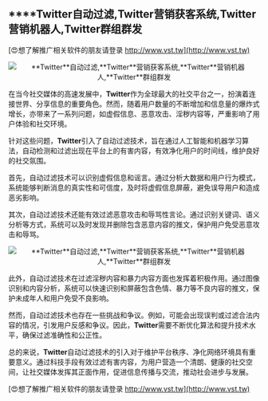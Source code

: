 ## ****Twitter**自动过滤,**Twitter**营销获客系统,**Twitter**营销机器人,**Twitter**群组群发**

[😍想了解推广相关软件的朋友请登录 http://www.vst.tw](http://www.vst.tw)

 <center><img src="https://vst.tw/MP4/tuiguang/png/4.png" alt="**Twitter**自动过滤,**Twitter**营销获客系统,**Twitter**营销机器人,**Twitter**群组群发"></center>

在当今社交媒体的高速发展中，**Twitter**作为全球最大的社交平台之一，扮演着连接世界、分享信息的重要角色。然而，随着用户数量的不断增加和信息量的爆炸式增长，亦带来了一系列问题，如虚假信息、恶意攻击、淫秽内容等，严重影响了用户体验和社交环境。

针对这些问题，**Twitter**引入了自动过滤技术，旨在通过人工智能和机器学习算法，自动检测和过滤出现在平台上的有害内容，有效净化用户的时间线，维护良好的社交氛围。

首先，自动过滤技术可以识别虚假信息和谣言。通过分析大数据和用户行为模式，系统能够判断消息的真实性和可信度，及时将虚假信息屏蔽，避免误导用户和造成恶劣影响。

其次，自动过滤技术还能有效过滤恶意攻击和辱骂性言论。通过识别关键词、语义分析等方式，系统可以及时发现并删除包含恶意内容的推文，保护用户免受恶意攻击和辱骂。

 <center><img src="https://vst.tw/MP4/tuiguang/png/4.png" alt="**Twitter**自动过滤,**Twitter**营销获客系统,**Twitter**营销机器人,**Twitter**群组群发"></center>

此外，自动过滤技术在过滤淫秽内容和暴力内容方面也发挥着积极作用。通过图像识别和内容分析，系统可以快速识别和屏蔽包含色情、暴力等不良内容的推文，保护未成年人和用户免受不良影响。

然而，自动过滤技术也存在一些挑战和争议。例如，可能会出现误判或过滤合法内容的情况，引发用户反感和争议。因此，**Twitter**需要不断优化算法和提升技术水平，确保过滤准确性和公正性。

总的来说，**Twitter**自动过滤技术的引入对于维护平台秩序、净化网络环境具有重要意义。通过科技手段有效过滤有害内容，为用户营造一个清朗、健康的社交空间，让社交媒体发挥其正面作用，促进信息传播与交流，推动社会进步与发展。

[😍想了解推广相关软件的朋友请登录 http://www.vst.tw](http://www.vst.tw)



